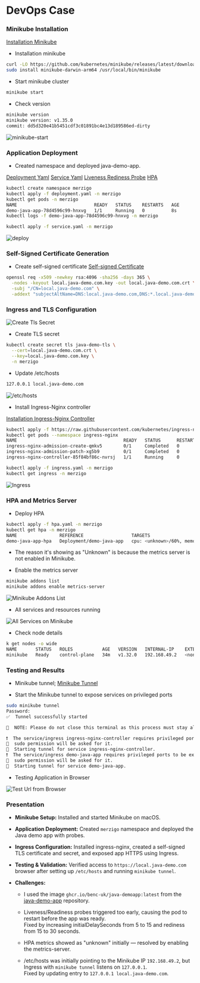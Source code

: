 # DevOps Case

### Minikube Installation
[Installation Minikube](https://minikube.sigs.k8s.io/docs/start/?arch=%2Fmacos%2Farm64%2Fstable%2Fbinary+download)

- Installation minikube

```bash
curl -LO https://github.com/kubernetes/minikube/releases/latest/download/minikube-darwin-arm64
sudo install minikube-darwin-arm64 /usr/local/bin/minikube
```
- Start minikube cluster

```bash
minikube start
```
- Check version

```bash
minikube version
minikube version: v1.35.0
commit: dd5d320e41b5451cdf3c01891bc4e13d189586ed-dirty
```

![minikube-start](images/image-1.png)

### Application Deployment
- Created namespace and deployed java-demo-app.

[Deployment Yaml](https://kubernetes.io/docs/concepts/workloads/controllers/deployment/)
[Service Yaml](https://kubernetes.io/docs/concepts/services-networking/service/)
[Liveness Rediness Probe](https://kubernetes.io/docs/tasks/configure-pod-container/configure-liveness-readiness-startup-probes/)
[HPA](https://medium.com/@amirhosseineidy/how-to-make-a-kubernetes-autoscaling-hpa-with-example-f2849c7bbd0b)

```bash
kubectl create namespace merzigo
kubectl apply -f deployment.yaml -n merzigo
kubectl get pods -n merzigo
NAME                             READY   STATUS    RESTARTS   AGE
demo-java-app-78d4596c99-hnxvg   1/1     Running   0          8s
kubectl logs -f demo-java-app-78d4596c99-hnxvg -n merzigo

kubectl apply -f service.yaml -n merzigo
```

![deploy](images/image.png)


### Self-Signed Certificate Generation

- Create self-signed certificate
[Self-signed Certificate](https://stackoverflow.com/questions/10175812/how-can-i-generate-a-self-signed-ssl-certificate-using-openssl)

```bash
openssl req -x509 -newkey rsa:4096 -sha256 -days 365 \
  -nodes -keyout local.java-demo.com.key -out local.java-demo.com.crt \
  -subj "/CN=local.java-demo.com" \
  -addext "subjectAltName=DNS:local.java-demo.com,DNS:*.local.java-demo.com,IP:192.168.49.2"
```

### Ingress and TLS Configuration

![Create Tls Secret](images/image-2.png)

- Create TLS secret

```bash
kubectl create secret tls java-demo-tls \
  --cert=local.java-demo.com.crt \
  --key=local.java-demo.com.key \
  -n merzigo
```

- Update /etc/hosts

```bash
127.0.0.1 local.java-demo.com
```

![/etc/hosts](images/image-5.png)

- Install Ingress-Nginx controller

[Installation Ingress-Nginx Controller](https://spacelift.io/blog/kubernetes-ingress)

```bash
kubectl apply -f https://raw.githubusercontent.com/kubernetes/ingress-nginx/controller-v1.3.0/deploy/static/provider/cloud/deploy.yaml
kubectl get pods --namespace ingress-nginx
NAME                                        READY   STATUS      RESTARTS   AGE
ingress-nginx-admission-create-qmkv5        0/1     Completed   0          151m
ingress-nginx-admission-patch-xg5b9         0/1     Completed   0          151m
ingress-nginx-controller-85f84bf86c-nvrsj   1/1     Running     0          151m
```

```bash
kubectl apply -f ingress.yaml -n merzigo
kubectl get ingress -n merzigo
```
![Ingress](images/image-7.png)

### HPA and Metrics Server

- Deploy HPA

```bash
kubectl apply -f hpa.yaml -n merzigo
kubectl get hpa -n merzigo
NAME                REFERENCE                  TARGETS                                     MINPODS   MAXPODS   REPLICAS   AGE
demo-java-app-hpa   Deployment/demo-java-app   cpu: <unknown>/60%, memory: <unknown>/70%   1         3         0          14s
```
- The reason it's showing as "Unknown" is because the metrics server is not enabled in Minikube.

- Enable the metrics server
```bash
minikube addons list
minikube addons enable metrics-server
```
![Minikube Addons List](images/image-4.png)

- All services and resources running

![All Services on Minikube](images/image-6.png)

- Check node details

```bash
k get nodes -o wide
NAME       STATUS   ROLES           AGE   VERSION   INTERNAL-IP    EXTERNAL-IP   OS-IMAGE             KERNEL-VERSION     CONTAINER-RUNTIME
minikube   Ready    control-plane   34m   v1.32.0   192.168.49.2   <none>        Ubuntu 22.04.5 LTS   6.10.11-linuxkit   docker://27.4.1
```

### Testing and Results

- Minikube tunnel;
[Minikube Tunnel](https://minikube.sigs.k8s.io/docs/commands/tunnel/)

- Start the Minikube tunnel to expose services on privileged ports

```bash
sudo minikube tunnel
Password:
✅  Tunnel successfully started

📌  NOTE: Please do not close this terminal as this process must stay alive for the tunnel to be accessible ...

❗  The service/ingress ingress-nginx-controller requires privileged ports to be exposed: [80 443]
🔑  sudo permission will be asked for it.
🏃  Starting tunnel for service ingress-nginx-controller.
❗  The service/ingress demo-java-app requires privileged ports to be exposed: [80 443]
🔑  sudo permission will be asked for it.
🏃  Starting tunnel for service demo-java-app.
```

- Testing Application in Browser

![Test Url from Browser](images/image-3.png)


### Presentation

- **Minikube Setup:** Installed and started Minikube on macOS.

- **Application Deployment:** Created `merzigo` namespace and deployed the Java demo app with probes.

- **Ingress Configuration:** Installed ingress-nginx, created a self-signed TLS certificate and secret, and exposed app HTTPS using Ingress.

- **Testing & Validation:** Verified access to `https://local.java-demo.com` browser after setting up `/etc/hosts` and running `minikube tunnel`.

- **Challenges:**
  - I used the image `ghcr.io/benc-uk/java-demoapp:latest` from the [java-demo-app](https://github.com/benc-uk/java-demoapp) repository.
  - Liveness/Readiness probes triggered too early, causing the pod to restart before the app was ready.  
    Fixed by increasing initialDelaySeconds from 5 to 15 and rediness from 15 to 30 seconds.

  - HPA metrics showed as "unknown" initially — resolved by enabling the metrics-server. 

  - /etc/hosts was initially pointing to the Minikube IP `192.168.49.2`, but Ingress with `minikube tunnel` listens on `127.0.0.1`.  
    Fixed by updating entry to `127.0.0.1 local.java-demo.com`.